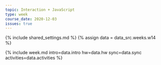 ```yaml
---
topic: Interaction + JavaScript
type: week
course_date: 2020-12-03
issues: true
---
```


{% include shared_settings.md %}
{% assign data = data_src.weeks.w14 %}

{% include week.md
  intro=data.intro
  hw=data.hw
  sync=data.sync
  activities=data.activities
%}

<!--
old title: More JS + Eleventy

{::options auto_id_prefix="w14-" /}
## Agenda

- Coding a carousel that:
  - is responsive
  - is inclusively designed
  - anticipates keyboard and touch navigation
  - performant
- Loops and other helpful Eleventy/Nunjucks tricks
-->

